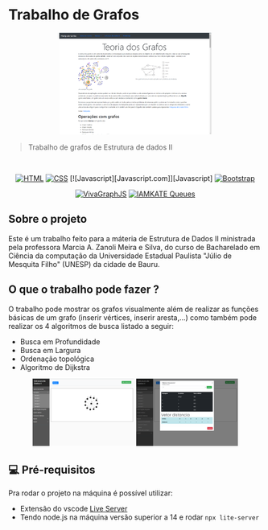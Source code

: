 # Trabalho de Grafos

<div align="center">
  <img style="width: 60%" src="./imgs/grafos-0.png" alt="Exemplo imagem">
</div>

> Trabalho de grafos de Estrutura de dados II

<br />

<div align="center" >

[![HTML](https://img.shields.io/badge/HTML-Code?style=for-the-badge&logo=html5&logoColor=white&color=4285F4)](https://www.w3.org/html/)
[![CSS](https://img.shields.io/badge/CSS-Code?style=for-the-badge&logo=css3&logoColor=white&color=1572B6)](https://www.w3.org/Style/CSS/)
[![Javascript][Javascript.com]][Javascript]
[![Bootstrap](https://img.shields.io/badge/Bootstrap-Code?style=for-the-badge&logo=bootstrap&logoColor=white&color=7952B3)](https://getbootstrap.com/)


[![VivaGraphJS](https://img.shields.io/badge/VivaGraphJS-Repository-007ACC?style=for-the-badge&logo=github)](https://github.com/anvaka/VivaGraphJS)
[![IAMKATE Queues](https://img.shields.io/badge/IAMKATE%20Queues-Library-orange?style=for-the-badge)](http://code.iamkate.com/javascript/queues/)


</div>

## Sobre o projeto 

Este é um trabalho feito para a máteria de Estrutura de Dados II ministrada pela professora Marcia A. Zanoli Meira e Silva, do curso de Bacharelado em Ciência da computação da Universidade Estadual Paulista "Júlio de Mesquita Filho" (UNESP) da cidade de Bauru.

## O que o trabalho pode fazer ?

O trabalho pode mostrar os grafos visualmente além de realizar as funções básicas de um grafo (inserir vértices, inserir aresta,...) como também pode realizar os 4 algoritmos de busca listado a seguir: 

- Busca em Profundidade 
- Busca em Largura 
- Ordenação topológica
- Algoritmo de Dijkstra

<div align="center">
  <img style="width: 40%" src="./imgs/grafos-1.png" alt="Exemplo imagem">
  <img style="width: 40%" src="./imgs/grafos-3.png" alt="Exemplo imagem">
</div>


## 💻 Pré-requisitos

Pra rodar o projeto na máquina é possível utilizar: 

- Extensão do vscode [Live Server](https://marketplace.visualstudio.com/items?itemName=ritwickdey.LiveServer)
- Tendo node.js na máquina versão superior a 14 e rodar `npx lite-server`
